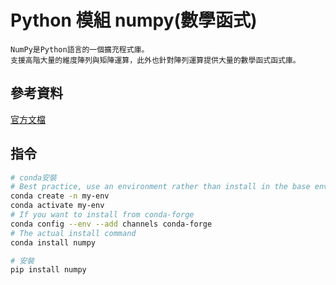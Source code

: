 # Python 模組 numpy(數學函式)

```
NumPy是Python語言的一個擴充程式庫。
支援高階大量的維度陣列與矩陣運算，此外也針對陣列運算提供大量的數學函式函式庫。
```

## 參考資料

[官方文檔](https://numpy.org/doc/)

## 指令

```bash
# conda安裝
# Best practice, use an environment rather than install in the base env
conda create -n my-env
conda activate my-env
# If you want to install from conda-forge
conda config --env --add channels conda-forge
# The actual install command
conda install numpy

# 安裝
pip install numpy
```